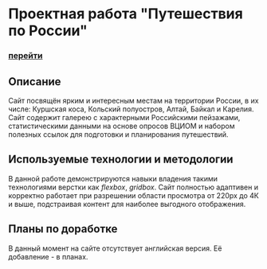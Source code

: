 
# Проектная работа "Путешествия по России"

### [перейти](https://cookiepatov.github.io/russian-travel/)

## Описание

Сайт посвящён ярким и интересным местам на территории России, в их числе: Куршская коса, Кольский полуостров, Алтай, Байкал и Карелия. Сайт содержит галерею с характерными Российскими пейзажами, статистическими данными на основе опросов ВЦИОМ и набором полезных ссылок для подготовки и планирования путешествий.


## Используемые технологии и методологии

В данной работе демонстрируются навыки владения такими технологиями верстки как *flexbox*, *gridbox*. Сайт полностью адаптивен и корректно работает при разрешении области просмотра от 220px до 4К и выше, подстраивая контент для наиболее выгодного отображения.

## Планы по доработке

В данный момент на сайте отсутствует английская версия. Её добавление - в планах.